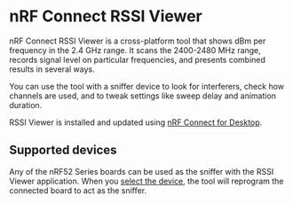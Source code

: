 # nRF Connect RSSI Viewer

nRF Connect RSSI Viewer is a cross-platform tool that shows dBm per frequency in the 2.4 GHz range. It scans the 2400-2480 MHz range, records signal level on particular frequencies, and presents combined results in several ways.

You can use the tool with a sniffer device to look for interferers, check how channels are used, and to tweak settings like sweep delay and animation duration.

RSSI Viewer is installed and updated using [nRF Connect for Desktop](https://docs.nordicsemi.com/bundle/nrf-connect-desktop/page/index.html).

## Supported devices

Any of the nRF52 Series boards can be used as the sniffer with the RSSI Viewer application.
When you [select the device](overview.md#select-device), the tool will reprogram the connected board to act as the sniffer.
